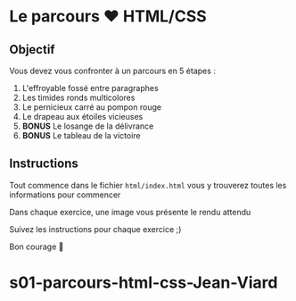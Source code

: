 # Le parcours ❤️ HTML/CSS

## Objectif

Vous devez vous confronter à un parcours en 5 étapes :

1. L'effroyable fossé entre paragraphes
2. Les timides ronds multicolores
3. Le pernicieux carré au pompon rouge
4. Le drapeau aux étoiles vicieuses
5. **BONUS** Le losange de la délivrance
6. **BONUS** Le tableau de la victoire

## Instructions

Tout commence dans le fichier `html/index.html` vous y trouverez toutes les informations pour commencer

Dans chaque exercice, une image vous présente le rendu attendu

Suivez les instructions pour chaque exercice ;)

Bon courage :muscle:
# s01-parcours-html-css-Jean-Viard

